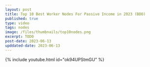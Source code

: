 ```yaml
---
layout: post
title: Top 10 Best Worker Nodes For Passive Income in 2023 (BDO)
published: true
type: video
tags: nodes
image: /files/thumbnails/top10nodes.png
excerpt: TODO
post-date: 2023-06-13
upddated-date: 2023-06-13
---
```


{% include youtube.html id="ok94UPStmGU" %}